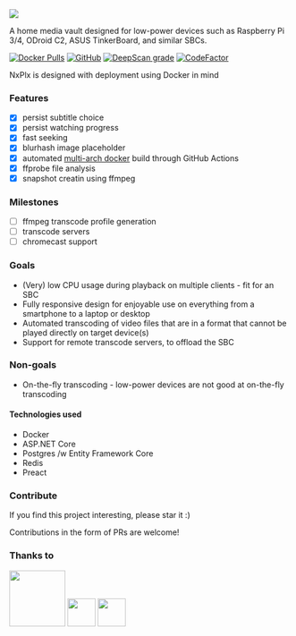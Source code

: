 <img src="https://github.com/rosenbjerg/NxPlx/raw/master/nxplx-frontend/src/assets/images/nxplx-cropped-h120.png">

A home media vault designed for low-power devices such as Raspberry Pi 3/4, ODroid C2, ASUS TinkerBoard, and similar SBCs.

[![Docker Pulls](https://img.shields.io/docker/pulls/mrosenbjerg/nxplx-webapi)](https://hub.docker.com/r/mrosenbjerg/nxplx-webapi)
[![GitHub](https://img.shields.io/github/license/rosenbjerg/NxPlx)](https://github.com/rosenbjerg/NxPlx/blob/master/LICENSE)
[![DeepScan grade](https://deepscan.io/api/teams/7497/projects/9582/branches/126538/badge/grade.svg)](https://deepscan.io/dashboard#view=project&tid=7497&pid=9582&bid=126538)
[![CodeFactor](https://www.codefactor.io/repository/github/rosenbjerg/agentdeploy/badge/main)](https://www.codefactor.io/repository/github/rosenbjerg/agentdeploy/overview/main)

NxPlx is designed with deployment using Docker in mind

### Features
* [x] persist subtitle choice
* [x] persist watching progress
* [x] fast seeking
* [x] blurhash image placeholder
* [x] automated [multi-arch docker](https://hub.docker.com/r/mrosenbjerg/nxplx-webapi/tags) build through GitHub Actions
* [x] ffprobe file analysis
* [x] snapshot creatin using ffmpeg

### Milestones
* [ ] ffmpeg transcode profile generation
* [ ] transcode servers
* [ ] chromecast support

### Goals
- (Very) low CPU usage during playback on multiple clients - fit for an SBC
- Fully responsive design for enjoyable use on everything from a smartphone to a laptop or desktop
- Automated transcoding of video files that are in a format that cannot be played directly on target device(s)
- Support for remote transcode servers, to offload the SBC


### Non-goals
- On-the-fly transcoding - low-power devices are not good at on-the-fly transcoding

#### Technologies used
- Docker
- ASP.NET Core
- Postgres /w Entity Framework Core
- Redis
- Preact


### Contribute
If you find this project interesting, please star it :)

Contributions in the form of PRs are welcome!

### Thanks to
<img height="100" src="https://www.themoviedb.org/assets/2/v4/logos/408x161-powered-by-rectangle-blue-10d3d41d2a0af9ebcb85f7fb62ffb6671c15ae8ea9bc82a2c6941f223143409e.png"/>
<img height="50" src="https://upload.wikimedia.org/wikipedia/commons/5/5f/FFmpeg_Logo_new.svg"/>
<img height="50" src="https://upload.wikimedia.org/wikipedia/commons/thumb/0/0d/Imagemagick-logo.png/250px-Imagemagick-logo.png"/>
